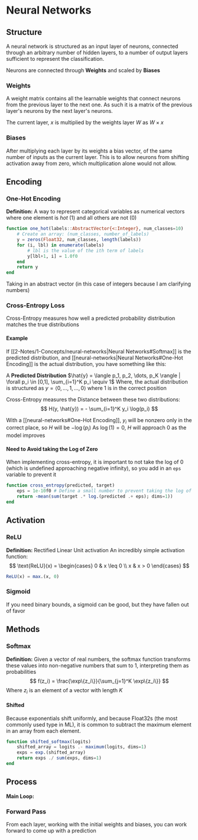 # Neural Networks

## Structure

A neural network is structured as an input layer of neurons, connected through an arbitrary number of hidden layers, to a number of output layers sufficient to represent the classification.

Neurons are connected through **Weights** and scaled by **Biases**

### Weights

A weight matrix contains all the learnable weights that connect neurons from the previous layer to the next one.
As such it is a matrix of the previous layer's neurons by the next layer's neurons.

The current layer, $x$ is multiplied by the weights layer $W$ as $W\times x$

### Biases

After multiplying each layer by its weights a bias vector, of the same number of inputs as the current layer.
This is to allow neurons from shifting activation away from zero, which multiplication alone would not allow.

## Encoding

### One-Hot Encoding

**Definition:** A way to represent categorical variables as numerical vectors where one element is *hot* (1) and all others are not (0)
```julia
function one_hot(labels::AbstractVector{<:Integer}, num_classes=10)
    # Create an array: (num_classes, number_of_labels)
    y = zeros(Float32, num_classes, length(labels))
    for (i, lbl) in enumerate(labels)
        # lbl is the value of the ith term of labels
        y[lbl+1, i] = 1.0f0
    end
    return y
end
```
Taking in an abstract vector (in this case of integers because I am clarifying numbers)

### Cross-Entropy Loss
Cross-Entropy measures how well a predicted probability distribution matches the true distributions
#### Example
If [[2-Notes/1-Concepts/neural-networks|Neural Networks#Softmax]]  is the predicted distribution, and [[neural-networks|Neural Networks#One-Hot Encoding]] is the actual distribution, you have something like this:

A **Predicted Distribution** $\hat{y} = \langle p_1, p_2, \dots, p_K \rangle | \forall p_i \in [0,1], \sum_{i=1}^K p_i \equiv 1$
Where, the actual distribution is structured as $y = \langle 0, \dots, 1, \dots, 0\rangle$ where 1 is in the correct position

Cross-Entropy measures the Distance between these two distributions:
$$
H(y, \hat{y}) = - \sum_{i=1}^K y_i \log(p_i)
$$

With a [[neural-networks#One-Hot Encoding]], $y_i$ will be nonzero only in the correct place, so $H$ will be $-\log(p_i)$
As $\log(1) =0$, $H$ will approach 0 as the model improves

#### Need to Avoid taking the Log of Zero

When implementing cross-entropy, it is important to not take the log of 0 (which is undefined approaching negative infinity), so you add in an `eps` variable to prevent it

```julia
function cross_entropy(predicted, target)
    eps = 1e-10f0 # Define a small number to prevent taking the log of 0
    return -mean(sum(target .* log.(predicted .+ eps); dims=1))
end
```

## Activation

### ReLU
**Definition:** Rectified Linear Unit activation
An incredibly simple activation function:
$$
\text{ReLU}(x) = \begin{cases}
    0 & x \leq 0 \\ 
    x & x > 0 
    \end{cases}
$$
```julia
ReLU(x) = max.(x, 0)
```

### Sigmoid
If you need binary bounds, a sigmoid can be good, but they have fallen out of favor

## Methods

### Softmax

**Definition:** Given a vector of real numbers, the softmax function transforms these values into non-negative numbers that sum to 1, interpreting them as probabilities
$$
f(z_i) = \frac{\exp\{z_i\}}{\sum_{j=1}^K \exp\{z_i\}}
$$
Where $z_i$ is an element of a vector with length $K$

#### Shifted

Because exponentials shift uniformly, and because Float32s (the most commonly used type in ML), it is common to subtract the maximum element in an array from each element.
```julia
function shifted_softmax(logits)
    shifted_array = logits .- maximum(logits, dims=1)
    exps = exp.(shifted_array)
    return exps ./ sum(exps, dims=1)
end
```

## Process
**Main Loop:**
### Forward Pass

From each layer, working with the initial weights and biases, you can work forward to come up with a prediction
